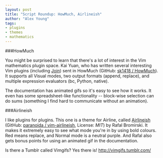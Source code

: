 ```yaml
---
layout: post
title: "Script Roundup: HowMuch, Airlineish"
author: "Alex Young"
tags: 
- plugins
- themes
- mathematics
---
```


###HowMuch

You might be surprised to learn that there's a lot of interest in the Vim mathematics plugin space.  Kai Yuan, who has written several interesting Vim plugins (including [Join](https://github.com/sk1418/Join)) sent in HowMuch (GitHub: [sk1418 / HowMuch](https://github.com/sk1418/HowMuch)).  It supports all Visual modes, two output formats (append, replace), and multiple expression evaluators (bc, Python, native).

The documentation has animated gifs so it's easy to see how it works.  It even has some spreadsheet-like functionality -- block-wise selection can do sums (something I find hard to communicate without an animation).

###Airlineish

I like plugins for plugins.  This one is a theme for Airline, called [Airlineish](http://www.vim.org/scripts/script.php?script_id=4769) (GitHub: [paranoida / vim-airlineish](https://github.com/paranoida/vim-airlineish), License: _MIT_) by Rafal Bromirski.  It makes it extremely easy to see what mode you're in by using bold colours.  Red means replace, and Normal mode is a neutral purple.  And Rafal also gets bonus points for using an animated gif in the documentation.

Is there a Tumblr called Vimgifs? Yes there is! <http://vimgifs.tumblr.com/>
